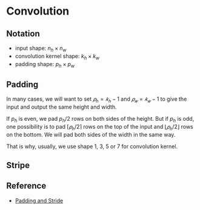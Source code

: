 # Convolution
## Notation
- input shape: $n_h\times n_w$
- convolution kernel shape: $k_h \times k_w$
- padding shape: $p_h\times p_w$
## Padding
In many cases, we will want to set  $𝑝_ℎ=𝑘_ℎ−1$  and  $𝑝_𝑤=𝑘_𝑤−1$  to give the input and output the same height and width. 

If $p_h$ is even, we pad $p_h/2$ rows on both sides of the height. But if $p_h$ is odd, one possibility is to pad  $\lceil 𝑝_ℎ/2 \rceil$  rows on the top of the input and  $\lfloor 𝑝_ℎ/2\rfloor$  rows on the bottom. We will pad both sides of the width in the same way.

That is why, usually, we use shape 1, 3, 5 or 7 for convolution kernel.

## Stripe


## Reference
- [Padding and Stride](https://d2l.ai/chapter_convolutional-neural-networks/padding-and-strides.html)
